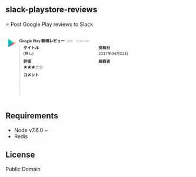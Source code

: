 slack-playstore-reviews
-----------------------

:star: Post Google Play reviews to Slack

![](ss.png)

## Requirements

- Node v7.6.0 ~
- Redis

## License
Public Domain
